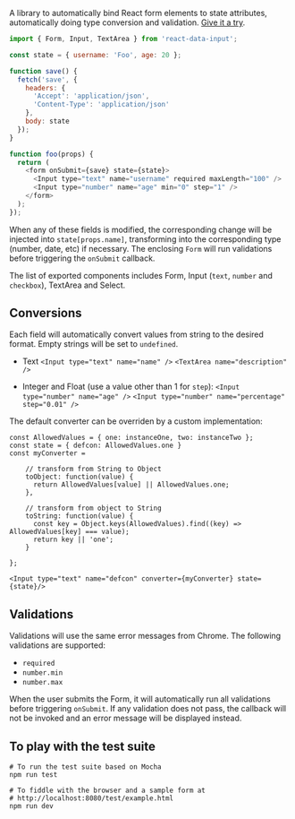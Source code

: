 A library to automatically bind React form elements to state attributes, automatically doing type conversion and validation. [Give it a try](http://github.io/icoloma/react-data-input).

```JavaScript
import { Form, Input, TextArea } from 'react-data-input';

const state = { username: 'Foo', age: 20 };

function save() {
  fetch('save', {
    headers: {
      'Accept': 'application/json',
      'Content-Type': 'application/json'
    },
    body: state
  });
}

function foo(props) {
  return (
    <form onSubmit={save} state={state}>
      <Input type="text" name="username" required maxLength="100" />
      <Input type="number" name="age" min="0" step="1" />
    </form>
  );
});
```

When any of these fields is modified, the corresponding change will be injected into `state[props.name]`, transforming into the corresponding type (number, date, etc) if necessary. The enclosing `Form` will run validations before triggering the `onSubmit` callback.

The list of exported components includes Form, Input (`text`, `number` and `checkbox`), TextArea and Select.

## Conversions

Each field will automatically convert values from string to the desired format. Empty strings will be set to `undefined`.

* Text
`<Input type="text" name="name" />`
`<TextArea name="description" />`

* Integer and Float (use a value other than 1 for `step`): 
`<Input type="number" name="age" />`
`<Input type="number" name="percentage" step="0.01" />`

The default converter can be overriden by a custom implementation:

```
const AllowedValues = { one: instanceOne, two: instanceTwo };
const state = { defcon: AllowedValues.one }
const myConverter =

    // transform from String to Object
    toObject: function(value) {
      return AllowedValues[value] || AllowedValues.one;
    },  

    // transform from object to String
    toString: function(value) {
      const key = Object.keys(AllowedValues).find((key) => AllowedValues[key] === value);
      return key || 'one';
    }

};

<Input type="text" name="defcon" converter={myConverter} state={state}/>
```

## Validations

Validations will use the same error messages from Chrome. The following validations are supported:

* `required`
* `number.min`
* `number.max`

When the user submits the Form, it will automatically run all validations before triggering `onSubmit`. If any validation does not pass, the callback will not be invoked and an error message will be displayed instead.

## To play with the test suite

```
# To run the test suite based on Mocha
npm run test

# To fiddle with the browser and a sample form at
# http://localhost:8080/test/example.html
npm run dev
```

